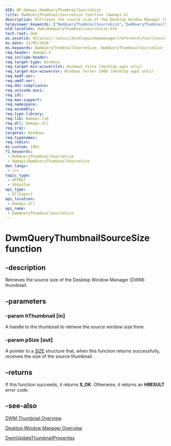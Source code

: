 ```yaml
---
UID: NF:dwmapi.DwmQueryThumbnailSourceSize
title: DwmQueryThumbnailSourceSize function (dwmapi.h)
description: Retrieves the source size of the Desktop Window Manager (DWM) thumbnail.
helpviewer_keywords: ["DwmQueryThumbnailSourceSize","DwmQueryThumbnailSourceSize function [Desktop Window Manager]","_udwm_dwmquerythumbnailsourcesize","_udwm_dwmquerythumbnailsourcesize_cpp","dwm.dwmquerythumbnailsourcesize","dwmapi/DwmQueryThumbnailSourceSize","winui._udwm_dwmquerythumbnailsourcesize"]
old-location: dwm\dwmquerythumbnailsourcesize.htm
tech.root: dwm
ms.assetid: VS|winui|~\winui\desktopwindowmanager\reference\functions\dwmquerythumbnailsourcesize.htm
ms.date: 12/05/2018
ms.keywords: DwmQueryThumbnailSourceSize, DwmQueryThumbnailSourceSize function [Desktop Window Manager], _udwm_dwmquerythumbnailsourcesize, _udwm_dwmquerythumbnailsourcesize_cpp, dwm.dwmquerythumbnailsourcesize, dwmapi/DwmQueryThumbnailSourceSize, winui._udwm_dwmquerythumbnailsourcesize
req.header: dwmapi.h
req.include-header: 
req.target-type: Windows
req.target-min-winverclnt: Windows Vista [desktop apps only]
req.target-min-winversvr: Windows Server 2008 [desktop apps only]
req.kmdf-ver: 
req.umdf-ver: 
req.ddi-compliance: 
req.unicode-ansi: 
req.idl: 
req.max-support: 
req.namespace: 
req.assembly: 
req.type-library: 
req.lib: Dwmapi.lib
req.dll: Dwmapi.dll
req.irql: 
targetos: Windows
req.typenames: 
req.redist: 
ms.custom: 19H1
f1_keywords:
 - DwmQueryThumbnailSourceSize
 - dwmapi/DwmQueryThumbnailSourceSize
dev_langs:
 - c++
topic_type:
 - APIRef
 - kbSyntax
api_type:
 - DllExport
api_location:
 - Dwmapi.dll
api_name:
 - DwmQueryThumbnailSourceSize
---
```


# DwmQueryThumbnailSourceSize function


## -description

Retrieves the source size of the Desktop Window Manager (DWM) thumbnail.

## -parameters

### -param hThumbnail [in]

A handle to the thumbnail to retrieve the source window size from.

### -param pSize [out]

A pointer to a <a href="/windows/win32/api/windef/ns-windef-size">SIZE</a> structure that, when this function returns successfully, receives the size of the source thumbnail.

## -returns

If this function succeeds, it returns <b>S_OK</b>. Otherwise, it returns an <b>HRESULT</b> error code.

## -see-also

<a href="/windows/desktop/dwm/thumbnail-ovw">DWM Thumbnail Overview</a>



<a href="/windows/desktop/dwm/dwm-overview">Desktop Window Manager Overview</a>



<a href="/windows/desktop/api/dwmapi/nf-dwmapi-dwmupdatethumbnailproperties">DwmUpdateThumbnailProperties</a>